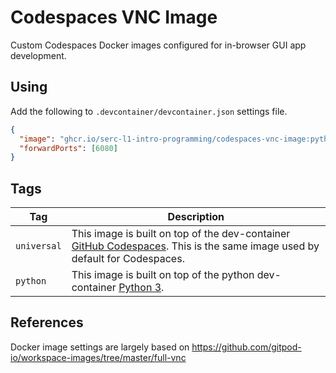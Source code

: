 # Codespaces VNC Image

Custom Codespaces Docker images configured for in-browser GUI app development.

## Using

Add the following to `.devcontainer/devcontainer.json` settings file.

```json
{
  "image": "ghcr.io/serc-l1-intro-programming/codespaces-vnc-image:python",
  "forwardPorts": [6080]
}
```

## Tags

| Tag | Description |
| --- | --- |
| `universal` | This image is built on top of the dev-container [GitHub Codespaces](https://github.com/microsoft/vscode-dev-containers/tree/main/containers/codespaces-linux). This is the same image used by default for Codespaces. |
| `python` | This image is built on top of the python dev-container [Python 3](https://github.com/microsoft/vscode-dev-containers/tree/main/containers/python-3). |

## References

Docker image settings are largely based on https://github.com/gitpod-io/workspace-images/tree/master/full-vnc
